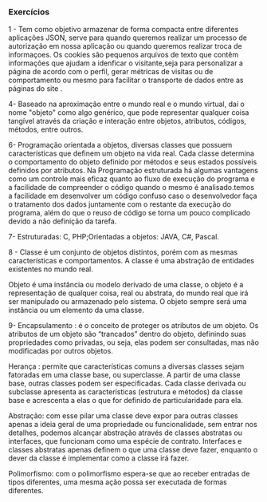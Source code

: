 ### Exercícios
1 - Tem como objetivo armazenar de forma compacta entre diferentes aplicações JSON, serve para quando queremos realizar um processo de autorização em nossa aplicação ou quando queremos realizar troca de informaçoes. Os cookies são pequenos arquivos de texto que contêm informações que ajudam a idenficar o visitante,seja para personalizar a página de acordo com o perfil, gerar métricas de visitas ou de comportamento ou mesmo para facilitar o transporte de dados entre as páginas do site .

4- Baseado na aproximação entre o mundo real e o mundo virtual, daí o nome "objeto" como algo genérico, que pode representar qualquer coisa tangível através da criação e interação entre objetos, atributos, códigos, métodos, entre outros.

6- Programação orientada a objetos, diversas classes que possuem características que definem um objeto na vida real. Cada classe determina o comportamento do objeto definido por métodos e seus estados possíveis definidos por atributos. Na Programação estruturada há algumas vantagens como um controle mais eficaz quanto ao fluxo de execução do programa e a facilidade de compreender o código quando o mesmo é analisado.temos a facilidade em desenvolver um código confuso caso o desenvolvedor faça o tratamento dos dados juntamente com o restante da execução do programa, além do que o reuso de código se torna um pouco complicado devido a não definição da tarefa.

7- Estruturadas: C, PHP;Orientadas a objetos: JAVA, C#, Pascal.

8 - Classe é um conjunto de objetos distintos, porém com as mesmas características e comportamentos. A classe é uma abstração de entidades existentes no mundo real.

Objeto é uma instância ou modelo derivado de uma classe, o objeto é a representação de qualquer coisa, real ou abstrata, do mundo real que irá ser manipulado ou armazenado pelo sistema. O objeto sempre será uma instância ou um elemento da uma classe.


9- Encapsulamento : é o conceito de proteger os atributos de um objeto. Os atributos de um objeto são “trancados” dentro do objeto, definindo suas propriedades como privadas, ou seja, elas podem ser consultadas, mas não modificadas por outros objetos. 

Herança : permite que características comuns a diversas classes sejam fatoradas em uma classe base, ou superclasse. A partir de uma classe base, outras classes podem ser especificadas. Cada classe derivada ou subclasse apresenta as características (estrutura e métodos) da classe base e acrescenta a elas o que for definido de particularidade para ela. 

Abstração: com esse pilar uma classe deve expor para outras classes apenas a ideia geral de uma propriedade ou funcionalidade, sem entrar nos detalhes, podemos alcançar abstração através de classes abstratas ou interfaces, que funcionam como uma espécie de contrato. Interfaces e classes abstratas apenas definem o que uma classe deve fazer, enquanto o dever da classe é implementar como a classe irá fazer.

Polimorfismo: com o polimorfismo espera-se que ao receber entradas de tipos diferentes, uma mesma ação possa ser executada de formas diferentes.
